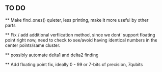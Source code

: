 ## TO DO ##

** Make find_ones() quieter, less printing, make it more useful by other parts

** Fix / add additional verfiication method, since we dont' support floating point right now, need to 
check to see/avoid having identical numbers in the center points/same cluster.

** possibly automate delta1 and delta2 finding 

** Add floating point fix, ideally 0 - 99 or 7-bits of precision, 7qubits




